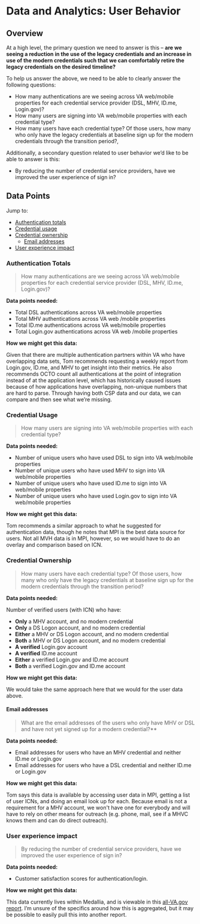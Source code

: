 # Data and Analytics: User Behavior

## Overview
At a high level, the primary question we need to answer is this – **are we seeing a reduction in the use of the legacy credentials and an increase in use of the modern credentials such that we can comfortably retire the legacy credentials on the desired timeline?**

To help us answer the above, we need to be able to clearly answer the following questions:

* How many authentications are we seeing across VA web/mobile properties for each credential service provider (DSL, MHV, ID.me, Login.gov)?
* How many users are signing into VA web/mobile properties with each credential type?
* How many users have each credential type? Of those users, how many who only have the legacy credentials at baseline sign up for the modern credentials through the transition period?,

Additionally, a secondary question related to user behavior we’d like to be able to answer is this:

* By reducing the number of credential service providers, have we improved the user experience of sign in?


## Data Points

Jump to:

* [Authentication totals](#authentication-totals)
* [Credential usage](#credential-usage)
* [Credential ownership](#credential-ownership)
  * [Email addresses](#email-addresses)
* [User experience impact](#user-experience-impact)

### Authentication Totals

> How many authentications are we seeing across VA web/mobile properties for each credential service provider (DSL, MHV, ID.me, Login.gov)?

**Data points needed:**

* Total DSL authentications across VA web/mobile properties
* Total MHV authentications across VA web /mobile properties
* Total ID.me authentications across VA web/mobile properties
* Total Login.gov authentications across VA web /mobile properties

**How we might get this data:**

Given that there are multiple authentication partners within VA who have overlapping data sets, Tom recommends requesting a weekly report from Login.gov, ID.me, and MHV to get insight into their metrics. He also recommends OCTO count all authentications at the point of integration instead of at the application level, which has historically caused issues because of how applications have overlapping, non-unique numbers that are hard to parse. Through having both CSP data and our data, we can compare and then see what we’re missing.

### Credential Usage

> How many users are signing into VA web/mobile properties with each credential type?

**Data points needed:**

* Number of unique users who have used DSL to sign into VA web/mobile properties
* Number of unique users who have used MHV to sign into VA web/mobile properties
* Number of unique users who have used ID.me to sign into VA web/mobile properties
* Number of unique users who have used Login.gov to sign into VA web/mobile properties

**How we might get this data:**

Tom recommends a similar approach to what he suggested for authentication data, though he notes that MPI is the best data source for users. Not all MVH data is in MPI, however, so we would have to do an overlay and comparison based on ICN.

### Credential Ownership

> How many users have each credential type? Of those users, how many who only have the legacy credentials at baseline sign up for the modern credentials through the transition period?

**Data points needed:**

Number of verified users (with ICN) who have:

* **Only** a MHV account, and no modern credential
* **Only** a DS Logon account, and no modern credential
* **Either** a MHV or DS Logon account, and no modern credential
* **Both** a MHV or DS Logon account, and no modern credential
* **A verified** Login.gov account
* **A verified** ID.me account
* **Either** a verified Login.gov and ID.me account
* **Both** a verified Login.gov and ID.me account

**How we might get this data:**

We would take the same approach here that we would for the user data above.

#### Email addresses

>What are the email addresses of the users who only have MHV or DSL and have not yet signed up for a modern credential?**

**Data points needed:**

* Email addresses for users who have an MHV credential and neither ID.me or Login.gov
* Email addresses for users who have a DSL credential and neither ID.me or Login.gov

**How we might get this data:**

Tom says this data is available by accessing user data in MPI, getting a list of user ICNs, and doing an email look up for each. Because email is not a requirement for a MHV account, we won't have one for everybody and will have to rely on other means for outreach (e.g. phone, mail, see if a MHVC knows them and can do direct outreach).

### User experience impact

> By reducing the number of credential service providers, have we improved the user experience of sign in?

**Data points needed:**

* Customer satisfaction scores for authentication/login.

**How we might get this data:**

This data currently lives within Medallia, and is viewable in this [all-VA.gov report](https://va-gov.domo.com/page/1030131175). I’m unsure of the specifics around how this is aggregated, but it may be possible to easily pull this into another report.